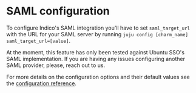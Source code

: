 # SAML configuration

To configure Indico's SAML integration you'll have to set `saml_target_url` with the URL for your SAML server by running `juju config [charm_name] saml_target_url=[value]`.

At the moment, this feature has only been tested against Ubuntu SSO's SAML implementation. If you are having any issues configuring another SAML provider, please, reach out to us.

For more details on the configuration options and their default values see the [configuration reference](https://charmhub.io/indico/configure).
